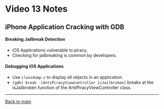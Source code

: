 # Video 13 Notes

## iPhone Application Cracking with GDB

#### Breaking Jailbreak Detection
- iOS Applications vulnerable to piracy.
- Checking for jailbreaking is common by developers.

#### Debugging iOS Applications
- Use ```classdump-z``` to display all objects in an application.
- ```(gdb) break -[AntiPiracyViewController isJailbroken]``` breaks at the isJailbroken function of the AntiPiracyViewController class.
---
 
[Back to main](https://github.com/rot0xd/SecurityTube/blob/master/SGDE/README.md)
